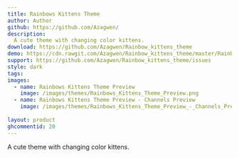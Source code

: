 ```yaml
---
title: Rainbows Kittens Theme
author: Author
github: https://github.com/Azagwen/
description:
  A cute theme with changing color kittens.
download: https://github.com/Azagwen/Rainbow_kittens_theme
demo: https://cdn.rawgit.com/Azagwen/Rainbow_kittens_theme/master/Rainbow_kittens_V0.1.2.theme.css
support: https://github.com/Azagwen/Rainbow_kittens_theme/issues
style: dark
tags:
images:
  - name: Rainbows Kittens Theme Preview
    image: /images/themes/Rainbows_Kittens_Theme_Preview.png
  - name: Rainbows Kittens Theme Preview - Channels Preview
    image: /images/themes/Rainbows_Kittens_Theme_Preview_-_Channels_Preview.png
    
layout: product
ghcommentid: 20
---
```

A cute theme with changing color kittens.